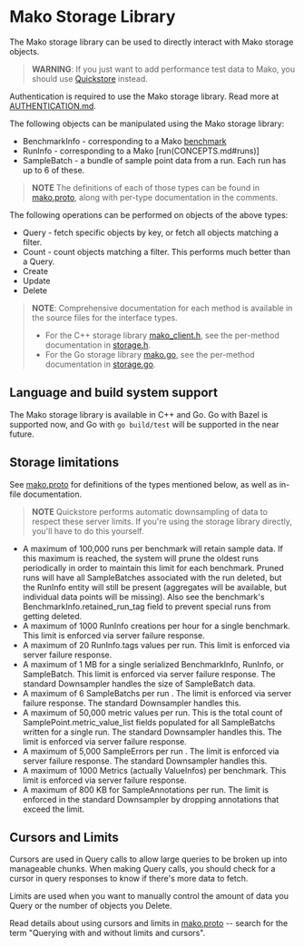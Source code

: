 # Mako Storage Library

The Mako storage library can be used to directly interact with Mako storage
objects.

> **WARNING**: If you just want to add performance test data to Mako, you should
> use [Quickstore](CONCEPTS.md#quickstore) instead.

Authentication is required to use the Mako storage library. Read more at
[AUTHENTICATION.md](AUTHENTICATION.md).

The following objects can be manipulated using the Mako storage library:
* BenchmarkInfo - corresponding to a Mako [benchmark](CONCEPTS.md#benchmarks)
* RunInfo - corresponding to a Mako [run(CONCEPTS.md#runs)]
* SampleBatch - a bundle of sample point data from a run. Each run has up to 6
  of these.

> **NOTE** The definitions of each of those types can be found in
> [mako.proto](../spec/proto/mako.proto), along with per-type documentation in
> the comments.

The following operations can be performed on objects of the above types:
* Query - fetch specific objects by key, or fetch all objects matching a filter.
* Count - count objects matching a filter. This performs much better than a
  Query.
* Create
* Update
* Delete

> **NOTE**: Comprehensive documentation for each method is available in the
> source files for the interface types.
> * For the C++ storage library
>   [mako_client.h](../clients/cxx/storage/mako_client.h), see the per-method
>   documentation in [storage.h](../spec/cxx/storage.h).
> * For the Go storage library [mako.go](../clients/go/storage/mako.go), see the
>   per-method documentation in [storage.go](../spec/go/storage.go).

## Language and build system support

The Mako storage library is available in C++ and Go. Go with Bazel is supported
now, and Go with `go build/test` will be supported in the near future.

## Storage limitations

See [mako.proto](../spec/proto/mako.proto) for definitions of the types
mentioned below, as well as in-file documentation.

> **NOTE** Quickstore performs automatic downsampling of data to respect these
> server limits. If you're using the storage library directly, you'll have to
> do this yourself.

* A maximum of 100,000 runs per benchmark will retain sample data. If this
  maximum is reached, the system will prune the oldest runs periodically in
  order to maintain this limit for each benchmark. Pruned runs will have all
  SampleBatches associated with the run deleted, but the RunInfo entity will
  still be present (aggregates will be available, but individual data points
  will be missing). Also see the benchmark's BenchmarkInfo.retained_run_tag
  field to prevent special runs from getting deleted.
* A maximum of 1000 RunInfo creations per hour for a single benchmark. This
  limit is enforced via server failure response.
* A maximum of 20 RunInfo.tags values per run. This limit is enforced via server
  failure response.
* A maximum of 1 MB for a single serialized BenchmarkInfo, RunInfo, or
  SampleBatch. This limit is enforced via server failure response. The standard
  Downsampler handles the size of SampleBatch data.
* A maximum of 6 SampleBatchs per run . The limit is enforced via server failure
  response. The standard Downsampler handles this.
* A maximum of 50,000 metric values per run. This is the total count of
  SamplePoint.metric_value_list fields populated for all SampleBatchs written
  for a single run. The standard Downsampler handles this. The limit is enforced
  via server failure response.
* A maximum of 5,000 SampleErrors per run . The limit is enforced via server
  failure response. The standard Downsampler handles this.
* A maximum of 1000 Metrics (actually ValueInfos) per benchmark. This limit is
  enforced via server failure response.
* A maximum of 800 KB for SampleAnnotations per run. The limit is enforced in
  the standard Downsampler by dropping annotations that exceed the limit.

## Cursors and Limits

Cursors are used in Query calls to allow large queries to be broken up into
manageable chunks. When making Query calls, you should check for a cursor in
query responses to know if there's more data to fetch.

Limits are used when you want to manually control the amount of data you Query
or the number of objects you Delete.

Read details about using cursors and limits in
[mako.proto](../spec/proto/mako.proto) -- search for the term "Querying with and
without limits and cursors".
